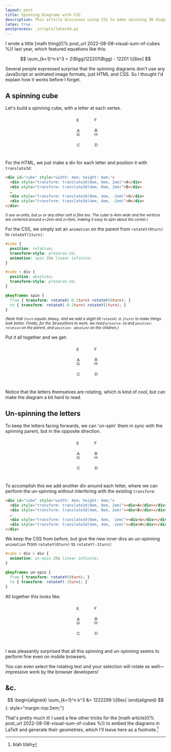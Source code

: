 ```yaml
---
layout: post
title: Spinning Diagrams with CSS
description: This article discusses using CSS to make spinning 3D diagrams.
latex: true
postprocess: _scripts/latex3d.py
---
```


I wrote a little [math thing]({% post_url 2022-08-08-visual-sum-of-cubes %}) last year, which featured equations like this:

$$
\sum_{k=1}^n k^3 = 2\Bigg(122201\Bigg) - 12201 \\[6ex]
$$

Several people expressed surprise that the spinning diagrams don't use any JavaScript or animated image formats, just HTML and CSS. So I thought I'd explain how it works before I forget.

## A spinning cube

Let's build a spinning cube, with a letter at each vertex.

<style>
.cube1 {
  position: relative;
  transform-style: preserve-3d;
  animation: spin 20s linear infinite;

  margin: 2em auto 0em;
}

.cube1 > div {
  position: absolute;
}

@keyframes spin {
  from { transform: rotateX(-0.1turn) rotateY(0turn); }
  to { transform: rotateX(-0.1turn) rotateY(1turn); }
}
</style>
<div class="cube1" style="width: 4em; height: 8em;">
  <div style="transform: translate3d(0em, 0em, 2em)">A</div>
  <div style="transform: translate3d(4em, 0em, 2em)">B</div>
  <div style="transform: translate3d(0em, 4em, 2em)">C</div>
  <div style="transform: translate3d(4em, 4em, 2em)">D</div>
  <div style="transform: translate3d(0em, 0em, -2em)">E</div>
  <div style="transform: translate3d(4em, 0em, -2em)">F</div>
  <div style="transform: translate3d(0em, 4em, -2em)">G</div>
  <div style="transform: translate3d(4em, 4em, -2em)">H</div>
</div>

For the HTML, we just make a div for each letter and position it with `translate3d`:

```html
<div id="cube" style="width: 4em; height: 8em;">
  <div style="transform: translate3d(0em, 0em, 2em)">A</div>
  <div style="transform: translate3d(4em, 0em, 2em)">B</div>
  …
  <div style="transform: translate3d(0em, 4em, -2em)">G</div>
  <div style="transform: translate3d(4em, 4em, -2em)">H</div>
</div>
```
<small>*(I use `em` units, but `px` or any other unit is fine too. The cube is 4em wide and the vertices are centered around x=2em and z=0em, making it easy to spin about the center.)*</small>

For the CSS, we simply set an `animation` on the parent from `rotateY(0turn)` to `rotateY(1turn)`:

```css
#cube {
  position: relative;
  transform-style: preserve-3d;
  animation: spin 20s linear infinite;
}

#cube > div {
  position: absolute;
  transform-style: preserve-3d;
}

@keyframes spin {
  from { transform: rotateX(-0.1turn) rotateY(0turn); }
  to { transform: rotateX(-0.1turn) rotateY(1turn); }
}
```
<small>*(Note that `1turn` equals `360deg`. And we add a slight tilt `rotateX(-0.1turn)` to make things look better. Finally, for the 3d positions to work, we need `preserve-3d` and `position: relative` on the parent, and `position: absolute` on the children.)*</small>

Put it all together and we get:

<div class="cube1" style="width: 4em; height: 8em;">
  <div style="transform: translate3d(0em, 0em, 2em)">A</div>
  <div style="transform: translate3d(4em, 0em, 2em)">B</div>
  <div style="transform: translate3d(0em, 4em, 2em)">C</div>
  <div style="transform: translate3d(4em, 4em, 2em)">D</div>
  <div style="transform: translate3d(0em, 0em, -2em)">E</div>
  <div style="transform: translate3d(4em, 0em, -2em)">F</div>
  <div style="transform: translate3d(0em, 4em, -2em)">G</div>
  <div style="transform: translate3d(4em, 4em, -2em)">H</div>
</div>

Notice that the letters themselves are rotating, which is kind of cool, but can make the diagram a bit hard to read.

## Un-spinning the letters

To keep the letters facing forwards, we can 'un-spin' them in sync with the spinning parent, but in the opposite direction.

<style>
.cube2 {
  position: relative;
  transform-style: preserve-3d;
  animation: spin 20s linear infinite;

  margin: 2em auto 0em;
}

.cube2 > div {
  position: absolute;
  transform-style: preserve-3d;
}

.cube2 > div > div {
  animation: un-spin 20s linear infinite;
}

@keyframes un-spin {
  from { transform: rotateY(0turn); }
  to { transform: rotateY(-1turn); }
}
</style>
<div class="cube2" style="width: 4em; height: 8em;">
  <div style="transform: translate3d(0em, 0em, 2em)"><div>A</div></div>
  <div style="transform: translate3d(4em, 0em, 2em)"><div>B</div></div>
  <div style="transform: translate3d(0em, 4em, 2em)"><div>C</div></div>
  <div style="transform: translate3d(4em, 4em, 2em)"><div>D</div></div>
  <div style="transform: translate3d(0em, 0em, -2em)"><div>E</div></div>
  <div style="transform: translate3d(4em, 0em, -2em)"><div>F</div></div>
  <div style="transform: translate3d(0em, 4em, -2em)"><div>G</div></div>
  <div style="transform: translate3d(4em, 4em, -2em)"><div>H</div></div>
</div>

To accomplish this we add another div around each letter, where we can perform the un-spinning without interfering with the existing `transform`:

```html
<div id="cube" style="width: 4em; height: 8em;">
  <div style="transform: translate3d(0em, 0em, 2em)"><div>A</div></div>
  <div style="transform: translate3d(4em, 0em, 2em)"><div>B</div></div>
  …
  <div style="transform: translate3d(0em, 4em, -2em)"><div>G</div></div>
  <div style="transform: translate3d(4em, 4em, -2em)"><div>H</div></div>
</div>
```

We keep the CSS from before, but give the new inner divs an un-spinning `animation` from `rotateY(0turn)` to `rotateY(-1turn)`:

```css
#cube > div > div {
  animation: un-spin 20s linear infinite;
}

@keyframes un-spin {
  from { transform: rotateY(0turn); }
  to { transform: rotateY(-1turn); }
}
```

All together this looks like:

<div class="cube2" style="width: 4em; height: 8em;">
  <div style="transform: translate3d(0em, 0em, 2em)"><div>A</div></div>
  <div style="transform: translate3d(4em, 0em, 2em)"><div>B</div></div>
  <div style="transform: translate3d(0em, 4em, 2em)"><div>C</div></div>
  <div style="transform: translate3d(4em, 4em, 2em)"><div>D</div></div>
  <div style="transform: translate3d(0em, 0em, -2em)"><div>E</div></div>
  <div style="transform: translate3d(4em, 0em, -2em)"><div>F</div></div>
  <div style="transform: translate3d(0em, 4em, -2em)"><div>G</div></div>
  <div style="transform: translate3d(4em, 4em, -2em)"><div>H</div></div>
</div>

I was pleasantly surprised that all this spinning and un-spinning seems to perform fine even on mobile browsers.

You can even select the rotating text and your selection will rotate as well—impressive work by the browser developers!

## &c.

$$
\begin{aligned}
\sum_{k=1}^n k^3
&= 1222299 \\[6ex]
\end{aligned}
$$
{: style="margin-top:2em;"}

That's pretty much it! I used a few other tricks for the [math article]({% post_url 2022-08-08-visual-sum-of-cubes %}) to embed the diagrams in LaTeX and generate their geometries, which I'll leave here as a footnote.[^et-cetera]

[^et-cetera]:
    blah blah
